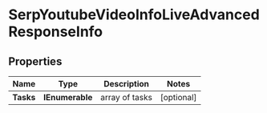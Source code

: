# SerpYoutubeVideoInfoLiveAdvancedResponseInfo


## Properties

| Name | Type | Description | Notes |
|------------ | ------------- | ------------- | -------------|
**Tasks** | **IEnumerable<SerpYoutubeVideoInfoLiveAdvancedTaskInfo>** | array of tasks |[optional]|